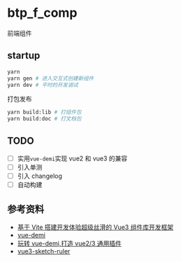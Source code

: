 # btp_f_comp

前端组件

## startup

```bash
yarn
yarn gen # 进入交互式创建新组件
yarn dev # 平时的开发调试
```

打包发布

```bash
yarn build:lib # 打组件包
yarn build:doc # 打文档包
```

## TODO

- [ ] 实用`vue-demi`实现 vue2 和 vue3 的兼容
- [ ] 引入单测
- [ ] 引入 changelog
- [ ] 自动构建

## 参考资料

- [基于 Vite 搭建开发体验超级丝滑的 Vue3 组件库开发框架](https://juejin.cn/post/7040655239849967652)
- [vue-demi](https://github.com/vueuse/vue-demi)
- [玩转 vue-demi,打造 vue2/3 通用插件](https://juejin.cn/post/7055261325911719944)
- [vue3-sketch-ruler](https://github.com/kakajun/vue3-sketch-ruler)
